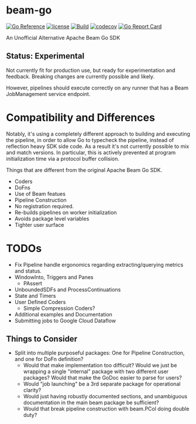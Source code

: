 # beam-go

[![Go Reference](https://pkg.go.dev/badge/lostluck.dev/beam-go.svg)](https://pkg.go.dev/lostluck.dev/beam-go) [![license](https://img.shields.io/badge/license-Apache%202.0-blue?style=flat-square)](https://raw.githubusercontent.com/lostluck/beam-go/master/LICENSE) [![Build](https://github.com/lostluck/beam-go/actions/workflows/go.yml/badge.svg?branch=main)](https://github.com/lostluck/beam-go/actions/workflows/go.yml) [![codecov](https://codecov.io/gh/lostluck/beam-go/graph/badge.svg?token=TODO)](https://codecov.io/gh/lostluck/beam-go) [![Go Report Card](https://goreportcard.com/badge/lostluck.dev/beam-go)](https://goreportcard.com/report/lostluck.dev/beam-go)

An Unofficial Alternative Apache Beam Go SDK

## Status: Experimental

Not currently fit for production use, but ready for experimentation and feedback.
Breaking changes are currently possible and likely.

However, pipelines should execute correctly on any runner that has a Beam 
JobManagement service endpoint.

# Compatibility and Differences

Notably, it's using a completely different approach to building and executing
the pipeline, in order to allow Go to typecheck the pipeline, instead of
reflection heavy SDK side code. As a result it's not currently possible to
mix and match versions. In particular, this is actively prevented at
program initialization time via a protocol buffer collision.

Things that are different from the original Apache Beam Go SDK.

   - Coders
   - DoFns
   - Use of Beam featues
   - Pipeline Construction
   - No registration required.
   - Re-builds pipelines on worker initialization
   - Avoids package level variables
   - Tighter user surface

# TODOs

- Fix Pipeline handle ergonomics regarding extracting/querying metrics and status.
- WindowInto, Triggers and Panes
  - PAssert
- UnboundedSDFs and ProcessContinuations
- State and Timers
- User Defined Coders
  - Simple Compression Coders?
- Additional examples and Documentation
- Submitting jobs to Google Cloud Dataflow

## Things to Consider

* Split into multiple purposeful packages: One for Pipeline Construction, and one for DoFn definition?
  * Would that make implementation too difficult? Would we just be wrapping a
    single "internal" package with two different user packages? Would that make
    the GoDoc easier to parse for users?
  * Would "job launching" be a 3rd separate package for operational clarity?
  * Would just having robustly documented sections, and unambiguous documentation
    in the main beam package be sufficient?
  * Would that break pipeline construction with beam.PCol doing double duty?
